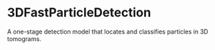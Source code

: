 # 3DFastParticleDetection
A one-stage detection model that locates and classifies particles in 3D tomograms. 
